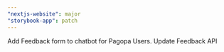 ```yaml
---
"nextjs-website": major
"storybook-app": patch
---
```


Add Feedback form to chatbot for Pagopa Users. Update Feedback API
